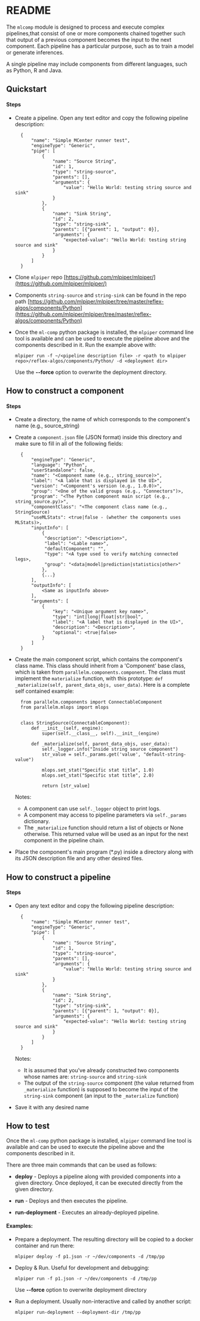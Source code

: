 # README

The `mlcomp` module is designed to process and execute complex pipelines,that consist of one or more components chained together such that output of a previous component becomes the input to the next component. Each pipeline has a
particular purpose, such as to train a model or generate inferences.

A single pipeline may include components from different languages, such as Python, R and Java.

## Quickstart

#### Steps

- Create a pipeline. Open any text editor and copy the following pipeline description:

        {
            "name": "Simple MCenter runner test",
            "engineType": "Generic",
            "pipe": [
                {
                    "name": "Source String",
                    "id": 1,
                    "type": "string-source",
                    "parents": [],
                    "arguments": {
                        "value": "Hello World: testing string source and sink"
                    }
                },
                {
                    "name": "Sink String",
                    "id": 2,
                    "type": "string-sink",
                    "parents": [{"parent": 1, "output": 0}],
                    "arguments": {
                        "expected-value": "Hello World: testing string source and sink"
                    }
                }
            ]
        }

- Clone `mlpiper` repo [https://github.com/mlpiper/mlpiper/](https://github.com/mlpiper/mlpiper/)
- Components `string-source` and `string-sink` can be found in the repo path [https://github.com/mlpiper/mlpiper/tree/master/reflex-algos/components/Python](https://github.com/mlpiper/mlpiper/tree/master/reflex-algos/components/Python)
- Once the `ml-comp` python package is installed, the `mlpiper` command line tool is available and can be used to execute the pipeline above and the components described in it. Run the example above with:

      mlpiper run -f ~/<pipeline description file> -r <path to mlpiper repo>/reflex-algos/components/Python/ -d <deployment dir>

     Use the **--force** option to overwrite the deployment directory.

## How to construct a component

#### Steps

- Create a directory, the name of which corresponds to the component's name (e.g., source_string)

- Create a `component.json` file (JSON format) inside this directory and make sure to fill in all of the following fields:

        {
            "engineType": "Generic",
            "language": "Python",
            "userStandalone": false,
            "name": "<Component name (e.g., string_source)>",
            "label": "<A lable that is displayed in the UI>",
            "version": "<Component's version (e.g., 1.0.0)>",
            "group": "<One of the valid groups (e.g., "Connectors")>,
            "program": "<The Python component main script (e.g., string_source.py)>",
            "componentClass": "<The component class name (e.g., StringSource)
            "useMLStats": <true|false - (whether the components uses MLStats)>,
            "inputInfo": [
                {
                 "description": "<Description>",
                 "label": "<Lable name>",
                 "defaultComponent": "",
                 "type": "<A type used to verify matching connected legs>,
                 "group": "<data|model|prediction|statistics|other>"
                },
                {...}
            ],
            "outputInfo": [
                <Same as inputInfo above>
            ],
            "arguments": [
                {
                    "key": "<Unique argument key name>",
                    "type": "int|long|float|str|bool",
                    "label": "<A label that is displayed in the UI>",
                    "description": "<Description>",
                    "optional": <true|false>
                }
            ]
        }

- Create the main component script, which contains the component's class name.
  This class should inherit from a 'Component' base class, which is taken from
  `parallelm.components.component`. The class must implement the `materialize`
  function, with this prototype: `def _materialize(self, parent_data_objs, user_data)`.
  Here is a complete self contained example:

        from parallelm.components import ConnectableComponent
        from parallelm.mlops import mlops


        class StringSource(ConnectableComponent):
            def __init__(self, engine):
                super(self.__class__, self).__init__(engine)

            def _materialize(self, parent_data_objs, user_data):
                self._logger.info("Inside string source component")
                str_value = self._params.get('value', "default-string-value")

                mlops.set_stat("Specific stat title", 1.0)
                mlops.set_stat("Specific stat title", 2.0)

                return [str_value]


  Notes:
    - A component can use `self._logger` object to print logs.
    - A component may access to pipeline parameters via `self._params` dictionary.
    - The `_materialize` function should return a list of objects or None otherwise.
      This returned value will be used as an input for the next component
      in the pipeline chain.

- Place the component's main program (\*.py) inside a directory along with its JSON
  description file and any other desired files.


## How to construct a pipeline

#### Steps

- Open any text editor and copy the following pipeline description:

        {
            "name": "Simple MCenter runner test",
            "engineType": "Generic",
            "pipe": [
                {
                    "name": "Source String",
                    "id": 1,
                    "type": "string-source",
                    "parents": [],
                    "arguments": {
                        "value": "Hello World: testing string source and sink"
                    }
                },
                {
                    "name": "Sink String",
                    "id": 2,
                    "type": "string-sink",
                    "parents": [{"parent": 1, "output": 0}],
                    "arguments": {
                        "expected-value": "Hello World: testing string source and sink"
                    }
                }
            ]
        }

  Notes:
    - It is assumed that you've already constructed two components whose names
      are: `string-source` and `string-sink`
    - The output of the `string-source` component (the value returned from
      `_materialize` function) is supposed to become the input of the `string-sink`
      component (an input to the `_materialize` function)
 
- Save it with any desired name


## How to test

Once the `ml-comp` python package is installed, `mlpiper` command line tool is available
and can be used to execute the pipeline above and the components described in it.

There are three main commands that can be used as follows:

  - **deploy** - Deploys a pipeline along with provided components into a given
                 directory. Once deployed, it can be executed directly from 
                 the given directory.

  - **run** - Deploys and then executes the pipeline.

  - **run-deployment** - Executes an already-deployed pipeline.


#### Examples:

  - Prepare a deployment. The resulting directory will be copied to a docker container and run
    there:

        mlpiper deploy -f p1.json -r ~/dev/components -d /tmp/pp

  - Deploy & Run. Useful for development and debugging:

        mlpiper run -f p1.json -r ~/dev/components -d /tmp/pp

       Use **--force** option to overwrite deployment directory

  - Run a deployment. Usually non-interactive and called by another script:

        mlpiper run-deployment --deployment-dir /tmp/pp
